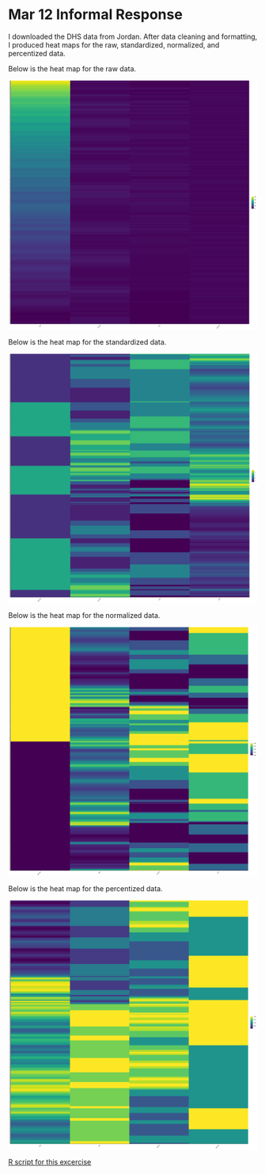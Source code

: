 # Mar 12 Informal Response

I downloaded the DHS data from Jordan. After data cleaning and formatting, I produced heat maps for the raw, standardized, normalized, and percentized data. 

Below is the heat map for the raw data. 

![raw](raw.png)

Below is the heat map for the standardized data. 

![scale](scale.png)

Below is the heat map for the normalized data. 

![normal](normal.png)

Below is the heat map for the percentized data. 

![percent](percent.png)

[R script for this excercise](20210312.R)
